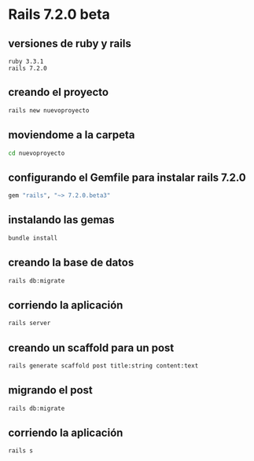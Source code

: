 # Rails 7.2.0 beta

## versiones de ruby y rails

```text
ruby 3.3.1
rails 7.2.0
```

## creando el proyecto

```bash
rails new nuevoproyecto
```

## moviendome a la carpeta

```bash
cd nuevoproyecto
```

## configurando el Gemfile para instalar rails 7.2.0

```ruby
gem "rails", "~> 7.2.0.beta3"
```

## instalando las gemas

```bash
bundle install
```

## creando la base de datos

```bash
rails db:migrate
```

## corriendo la aplicación

```bash
rails server
```

## creando un scaffold para un post

```bash
rails generate scaffold post title:string content:text
```

## migrando el post

```bash
rails db:migrate
```

## corriendo la aplicación

```bash
rails s
```
